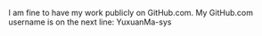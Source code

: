 I am fine to have my work publicly on GitHub.com. My GitHub.com username is on the next line:
YuxuanMa-sys